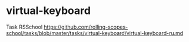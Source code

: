 # virtual-keyboard

Task RSSchool https://github.com/rolling-scopes-school/tasks/blob/master/tasks/virtual-keyboard/virtual-keyboard-ru.md
